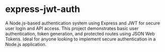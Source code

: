 # express-jwt-auth
A Node.js-based authentication system using Express and JWT for secure user login and API access. This project demonstrates basic user authentication, token generation, and protected routes using JSON Web Tokens. Ideal for anyone looking to implement secure authentication in a Node.js application.
